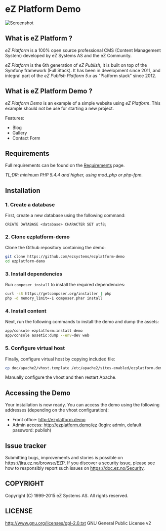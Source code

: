 # eZ Platform Demo

![Screenshot](https://cloud.githubusercontent.com/assets/3033038/11806375/e116d414-a312-11e5-8675-02a23e2a7788.jpg "Screenshot")

## What is eZ Platform ?
*eZ Platform* is a 100% open source professional CMS (Content Management System) developed by eZ Systems AS and the eZ Community.

*eZ Platform* is the 6th generation of *eZ Publish*, it is built on top of the Symfony framework (Full Stack).
It has been in development since 2011, and integral part of the *eZ Publish Platform 5.x* as "Platform stack" since 2012.

## What is eZ Platform Demo ?

*eZ Platform Demo* is an example of a simple website using *eZ Platform*. This example should not be use for starting a new project.

Features:
- Blog
- Gallery
- Contact Form

## Requirements
Full requirements can be found on the [Requirements](https://doc.ez.no/display/TECHDOC/Requirements) page.

*TL;DR: minimum PHP 5.4.4 and higher, using mod_php or php-fpm.*

## Installation

### 1. Create a database

First, create a new database using the following command:

```mysql
CREATE DATABASE <database> CHARACTER SET utf8;
```

### 2. Clone ezplatform-demo

Clone the Github repository containing the demo:

```bash
git clone https://github.com/ezsystems/ezplatform-demo
cd ezplatform-demo
```

### 3. Install dependencies

Run `composer install` to install the required dependencies:

```bash
curl -sS https://getcomposer.org/installer | php
php -d memory_limit=-1 composer.phar install
```

### 4. Install content

Next, run the following commands to install the demo and dump the assets:

```bash
app/console ezplatform:install demo
app/console assetic:dump --env=dev web
```

### 5. Configure virtual host

Finally, configure virtual host by copying included file:

```bash
cp doc/apache2/vhost.template /etc/apache2/sites-enabled/ezplatform.demo.conf
```
Manually configure the vhost and then restart Apache.

## Accessing the Demo

Your installation is now ready.
You can access the demo using the following addresses (depending on the vhost configuration):
- Front office: http://ezplatform.demo
- Admin access: http://ezplatform.demo/ez (login: admin, default password: publish)

## Issue tracker
Submitting bugs, improvements and stories is possible on https://jira.ez.no/browse/EZP.
If you discover a security issue, please see how to responsibly report such issues on https://doc.ez.no/Security.

## COPYRIGHT
Copyright (C) 1999-2015 eZ Systems AS. All rights reserved.

## LICENSE
http://www.gnu.org/licenses/gpl-2.0.txt GNU General Public License v2
